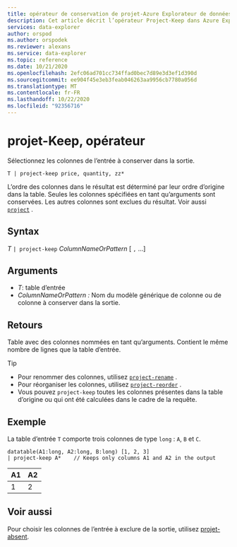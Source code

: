 ```yaml
---
title: opérateur de conservation de projet-Azure Explorateur de données
description: Cet article décrit l’opérateur Project-Keep dans Azure Explorateur de données.
services: data-explorer
author: orspod
ms.author: orspodek
ms.reviewer: alexans
ms.service: data-explorer
ms.topic: reference
ms.date: 10/21/2020
ms.openlocfilehash: 2efc06ad701cc734ffad0bec7d89e3d3ef1d390d
ms.sourcegitcommit: ee904f45e3eb3feab046263aa9956cb7780a056d
ms.translationtype: MT
ms.contentlocale: fr-FR
ms.lasthandoff: 10/22/2020
ms.locfileid: "92356716"
---
```

# <a name="project-keep-operator"></a>projet-Keep, opérateur

Sélectionnez les colonnes de l’entrée à conserver dans la sortie.

```kusto
T | project-keep price, quantity, zz*
```

L’ordre des colonnes dans le résultat est déterminé par leur ordre d’origine dans la table. Seules les colonnes spécifiées en tant qu’arguments sont conservées. Les autres colonnes sont exclues du résultat. Voir aussi [`project`](projectoperator.md) .

## <a name="syntax"></a>Syntax

*T* `| project-keep` *ColumnNameOrPattern* [ `,` ...]

## <a name="arguments"></a>Arguments

* *T*: table d’entrée
* *ColumnNameOrPattern :* Nom du modèle générique de colonne ou de colonne à conserver dans la sortie.

## <a name="returns"></a>Retours

Table avec des colonnes nommées en tant qu’arguments. Contient le même nombre de lignes que la table d’entrée.

> [!TIP]
>* Pour renommer des colonnes, utilisez [`project-rename`](projectrenameoperator.md) .
>* Pour réorganiser les colonnes, utilisez [`project-reorder`](projectreorderoperator.md) .
>* Vous pouvez `project-keep` toutes les colonnes présentes dans la table d’origine ou qui ont été calculées dans le cadre de la requête.

## <a name="example"></a>Exemple

La table d’entrée `T` comporte trois colonnes de type `long` : `A`, `B` et `C`.

<!-- csl: https://help.kusto.windows.net/Samples -->
```kusto
datatable(A1:long, A2:long, B:long) [1, 2, 3]
| project-keep A*    // Keeps only columns A1 and A2 in the output
```

|A1|A2|
|---|---|
|1|2|

## <a name="see-also"></a>Voir aussi

Pour choisir les colonnes de l’entrée à exclure de la sortie, utilisez [projet-absent](projectawayoperator.md).
